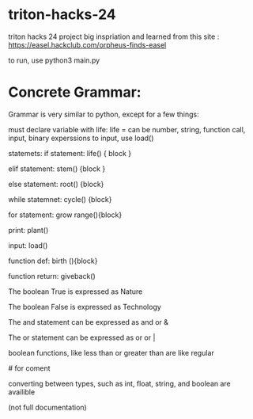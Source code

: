 # triton-hacks-24
triton hacks 24 project
big inspriation and learned from this site : https://easel.hackclub.com/orpheus-finds-easel

to run, use python3 main.py <your file>

# Concrete Grammar:

Grammar is very similar to python, except for a few things:

must declare variable with life: life <variableName> = <value>
<value> can be number, string, function call, input, binary experssions
to input, use load(<string>)

statemets:
if statement: life(<expression>) { block <elif or else stmt>}

elif statement: stem(<expression>) {block <elif or else stmt>}

else statement: root(<expression>) {block}

while statemnet: cycle(<expression>) {block}

for statement: grow <variable> range(<expression>){block}

print: plant(<expression>)

input: load(<expression>)

function def: birth <functionName> (<parameters>){block}

function return: giveback(<expression>)



The boolean True is expressed as Nature

The boolean False is expressed as Technology

The and statement can be expressed as and or &

The or statement can be expressed as or or |

boolean functions, like less than or greater than are like regular

\# for coment

converting between types, such as int, float, string, and boolean are availible

(not full documentation)
